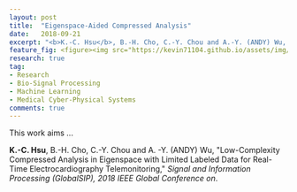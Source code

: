 ```yaml
---
layout: post
title:  "Eigenspace-Aided Compressed Analysis"
date:   2018-09-21
excerpt: "<b>K.-C. Hsu</b>, B.-H. Cho, C.-Y. Chou and A.-Y. (ANDY) Wu, Low-Complexity Compressed Analysis in Eigenspace with Limited Labeled Data for Real-Time Electrocardiography Telemonitoring, <i>Signal and Information Processing (GlobalSIP), 2018 IEEE Global Conference on</i>."
feature_fig: <figure><img src="https://kevin71104.github.io/assets/img/CA-E/flow_chart.jpg"></figure>
research: true
tag:
- Research
- Bio-Signal Processing
- Machine Learning
- Medical Cyber-Physical Systems
comments: true
---
```


This work aims ...

**K.-C. Hsu**, B.-H. Cho, C.-Y. Chou and A. -Y. (ANDY) Wu, "Low-Complexity Compressed Analysis in Eigenspace with Limited Labeled Data for Real-Time Electrocardiography Telemonitoring," *Signal and Information Processing (GlobalSIP), 2018 IEEE Global Conference on*.


